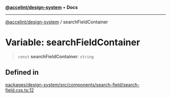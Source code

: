 [**@accelint/design-system**](../README.md) • **Docs**

***

[@accelint/design-system](../README.md) / searchFieldContainer

# Variable: searchFieldContainer

> `const` **searchFieldContainer**: `string`

## Defined in

[packages/design-system/src/components/search-field/search-field.css.ts:12](https://github.com/gohypergiant/standard-toolkit/blob/258694cea8ed8bbd956b3cf5da47c2c9debcf127/packages/design-system/src/components/search-field/search-field.css.ts#L12)
